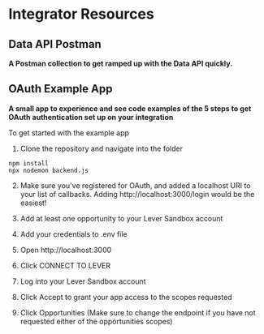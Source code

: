 # Integrator Resources

## Data API Postman

**A Postman collection to get ramped up with the Data API quickly.**

## OAuth Example App

**A small app to experience and see code examples of the 5 steps to get OAuth authentication set up on your integration**

To get started with the example app

1. Clone the repository and navigate into the folder

```
npm install
npx nodemon backend.js
```

2. Make sure you've registered for OAuth, and added a localhost URI to your list of callbacks. Adding http://localhost:3000/login would be the easiest!

3. Add at least one opportunity to your Lever Sandbox account

4. Add your credentials to .env file

5. Open http://localhost:3000

6. Click CONNECT TO LEVER

7. Log into your Lever Sandbox account

8. Click Accept to grant your app access to the scopes requested

9. Click Opportunities (Make sure to change the endpoint if you have not requested either of the opportunities scopes)
